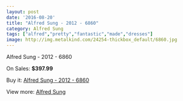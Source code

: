 ```yaml
---
layout: post
date: '2016-08-20'
title: "Alfred Sung - 2012 - 6860"
category: Alfred Sung
tags: ["alfred","pretty","fantastic","made","dresses"]
image: http://img.metalkind.com/24254-thickbox_default/6860.jpg
---
```

Alfred Sung - 2012 - 6860

On Sales: **$397.99**
<a href="https://www.metalkind.com/en/alfred-sung/7168-6860.html"><amp-img layout="responsive" width="600" height="600" src="//img.metalkind.com/24254-thickbox_default/6860.jpg" alt="Alfred Sung - 2012 - 6860 0" /></a>
<a href="https://www.metalkind.com/en/alfred-sung/7168-6860.html"><amp-img layout="responsive" width="600" height="600" src="//img.metalkind.com/24256-thickbox_default/6860.jpg" alt="Alfred Sung - 2012 - 6860 1" /></a>
<a href="https://www.metalkind.com/en/alfred-sung/7168-6860.html"><amp-img layout="responsive" width="600" height="600" src="//img.metalkind.com/24257-thickbox_default/6860.jpg" alt="Alfred Sung - 2012 - 6860 2" /></a>
<a href="https://www.metalkind.com/en/alfred-sung/7168-6860.html"><amp-img layout="responsive" width="600" height="600" src="//img.metalkind.com/24259-thickbox_default/6860.jpg" alt="Alfred Sung - 2012 - 6860 3" /></a>

Buy it: [Alfred Sung - 2012 - 6860](https://www.metalkind.com/en/alfred-sung/7168-6860.html "Alfred Sung - 2012 - 6860")

View more: [Alfred Sung](https://www.metalkind.com/en/9-alfred-sung "Alfred Sung")